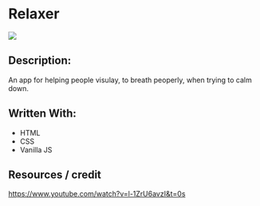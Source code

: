 # Relaxer

![](relaxer.gif)

## Description:

An app for helping people visulay, to breath peoperly, when trying to calm down.

## Written With:

* HTML
* CSS
* Vanilla JS

## Resources / credit

https://www.youtube.com/watch?v=l-1ZrU6avzI&t=0s